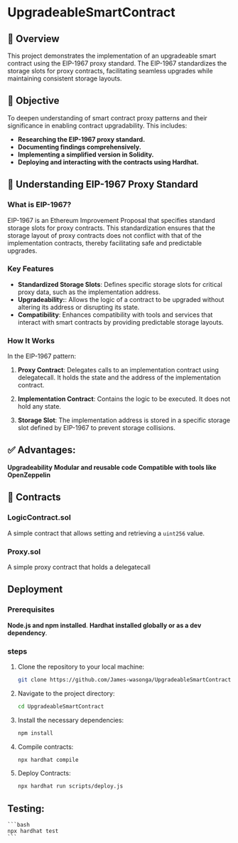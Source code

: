 # UpgradeableSmartContract

## 📌 Overview

This project demonstrates the implementation of an upgradeable smart contract using the EIP-1967 proxy standard. The EIP-1967 standardizes the storage slots for proxy contracts, facilitating seamless upgrades while maintaining consistent storage layouts.

## 🎯 Objective
To deepen understanding of smart contract proxy patterns and their significance in enabling contract upgradability. This includes:

- **Researching the EIP-1967 proxy standard.**
- **Documenting findings comprehensively.**
- **Implementing a simplified version in Solidity.**
- **Deploying and interacting with the contracts using Hardhat.**

## 🧠 Understanding EIP-1967 Proxy Standard
### What is EIP-1967?

EIP-1967 is an Ethereum Improvement Proposal that specifies standard storage slots for proxy contracts. This standardization ensures that the storage layout of proxy contracts does not conflict with that of the implementation contracts, thereby facilitating safe and predictable upgrades.

### Key Features

- **Standardized Storage Slots**: Defines specific storage slots for critical proxy data, such as the implementation address.
- **Upgradeability:**: Allows the logic of a contract to be upgraded without altering its address or disrupting its state.
- **Compatibility**: Enhances compatibility with tools and services that interact with smart contracts by providing predictable storage layouts.

### How It Works
In the EIP-1967 pattern:

1. **Proxy Contract**: Delegates calls to an implementation contract using delegatecall. It holds the state and the address of the implementation contract.

2. **Implementation Contract**: Contains the logic to be executed. It does not hold any state.

3. **Storage Slot**: The implementation address is stored in a specific storage slot defined by EIP-1967 to prevent storage collisions.

## ✅ Advantages:

**Upgradeability**
**Modular and reusable code**
**Compatible with tools like OpenZeppelin**


## 📄 Contracts

### LogicContract.sol
A simple contract that allows setting and retrieving a ```uint256``` value.

### Proxy.sol
A simple proxy contract that holds a delegatecall

## Deployment
### Prerequisites

**Node.js and npm installed**.
**Hardhat installed globally or as a dev dependency**.

### steps

1. Clone the repository to your local machine:
   ```bash
   git clone https://github.com/James-wasonga/UpgradeableSmartContract.git
   ```

2. Navigate to the project directory:
   ```bash
   cd UpgradeableSmartContract
   ```

3. Install the necessary dependencies:
   ```bash
   npm install
   ```

3. Compile contracts:
    ```bash
    npx hardhat compile
    ```
3. Deploy Contracts:
    ```bash
    npx hardhat run scripts/deploy.js
    ```

## Testing:
    ```bash
    npx hardhat test
    ```

